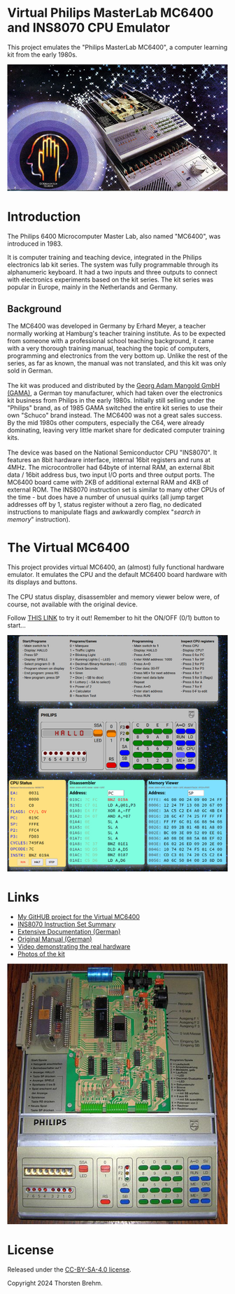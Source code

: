 # Virtual Philips MasterLab MC6400 and INS8070 CPU Emulator
This project emulates the "Philips MasterLab MC6400", a computer learning kit from the early 1980s.

![MC6400 MasterLab](images/MC6400_MasterLab2.jpg)

# Introduction
The Philips 6400 Microcomputer Master Lab, also named "MC6400", was introduced in 1983.

It is computer training and teaching device, integrated in the Philips electronics lab kit series.
The system was fully programmable through its alphanumeric keyboard.
It had a two inputs and three outputs to connect with electronics experiments based on the kit series.
The kit series was popular in Europe, mainly in the Netherlands and Germany.

## Background
The MC6400 was developed in Germany by Erhard Meyer, a teacher normally working at Hamburg's teacher training institute.
As to be expected from someone with a professional school teaching background,
it came with a very thorough training manual,
teaching the topic of computers, programming and electronics from the very bottom up.
Unlike the rest of the series, as far as known, the manual was not translated, and this kit was only sold in German.
<br>
<br>
The kit was produced and distributed by the <a href="https://en.wikipedia.org/wiki/Gama_Toys">Georg Adam Mangold GmbH (GAMA)</a>,
a German toy manufacturer, which had taken over the electronics kit business from Philips in the early 1980s.
Initially still selling under the "Philips" brand, as of 1985 GAMA switched the entire kit series to use their
own "Schuco" brand instead.
The MC6400 was not a great sales success. By the mid 1980s other computers, especially the C64, were already dominating,
leaving very little market share for dedicated computer training kits.
<br>
<br>
The device was based on the National Semiconductor CPU "INS8070".
It features an 8bit hardware interface, internal 16bit registers and runs at 4MHz.
The microcontroller had 64byte of internal RAM, an external 8bit data / 16bit address bus,
two input I/O ports and three output ports.
The MC6400 board came with 2KB of additional external RAM and 4KB of external ROM.
The INS8070 instruction set is similar to many other CPUs of the time - but does have a number of
unusual quirks (all jump target addresses off by 1, status register without a zero flag,
no dedicated instructions to manipulate flags and awkwardly complex
"<i>search in memory</i>" instruction).

# The Virtual MC6400
This project provides virtual MC6400, an (almost) fully functional hardware emulator.
It emulates the CPU and the default MC6400 board hardware with its displays and buttons.
<br>
<br>
The CPU status display, disassembler and memory viewer below were, of course, not available with the
original device.

Follow <a href="https://thorstenbr.github.io/MasterLab-MC6400">THIS LINK</a> to try it out! Remember to hit the ON/OFF (0/1) button to start...

![Virtual MC6400](images/Virtual_MC6400.jpg)

# Links

* [My GitHUB project for the Virtual MC6400](https://github.com/ThorstenBr/MasterLab-MC6400)
* [INS8070 Instruction Set Summary](http://norbert.old.no/papers/datasheet/INS8070InstructionSetSummary.pdf)
* [Extensive Documentation (German)](http://norbert.old.no/extra/extra3.html)
* [Original Manual (German)](http://ee.old.no/library/6400-MC-de.pdf)
* [Video demonstrating the real hardware](https://www.youtube.com/watch?v=D79aGjK4ByY)
* [Photos of the kit](http://retro.hansotten.nl/electronic-kits-philips-and-more/philips-electronic-kits/microcomputerlab-ce6400/)
 
![MC6400 MasterLab](images/MC6400_MasterLab1.jpg)

# License

Released under the [CC-BY-SA-4.0 license](LICENSE).

Copyright 2024 Thorsten Brehm.
